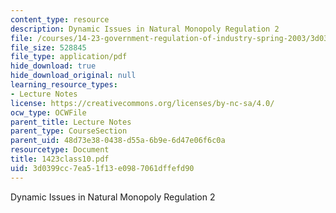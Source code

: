 ```yaml
---
content_type: resource
description: Dynamic Issues in Natural Monopoly Regulation 2
file: /courses/14-23-government-regulation-of-industry-spring-2003/3d0399cc7ea51f13e0987061dffefd90_1423class10.pdf
file_size: 528845
file_type: application/pdf
hide_download: true
hide_download_original: null
learning_resource_types:
- Lecture Notes
license: https://creativecommons.org/licenses/by-nc-sa/4.0/
ocw_type: OCWFile
parent_title: Lecture Notes
parent_type: CourseSection
parent_uid: 48d73e38-0438-d55a-6b9e-6d47e06f6c0a
resourcetype: Document
title: 1423class10.pdf
uid: 3d0399cc-7ea5-1f13-e098-7061dffefd90
---
```

Dynamic Issues in Natural Monopoly Regulation 2